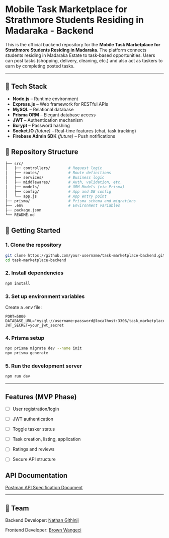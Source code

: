 # Mobile Task Marketplace for Strathmore Students Residing in Madaraka - Backend

This is the official backend repository for the **Mobile Task Marketplace for Strathmore Students Residing in Madaraka**. The platform connects students residing in Madaraka Estate to task-based opportunities. Users can post tasks (shopping, delivery, cleaning, etc.) and also act as taskers to earn by completing posted tasks.

---

## 🔧 Tech Stack

- **Node.js** – Runtime environment
- **Express.js** – Web framework for RESTful APIs
- **MySQL** – Relational database
- **Prisma ORM** – Elegant database access
- **JWT** – Authentication mechanism
- **Bcrypt** – Password hashing
- **Socket.IO** *(future)* – Real-time features (chat, task tracking)
- **Firebase Admin SDK** *(future)* – Push notifications

## 📁 Repository Structure

```bash
├── src/
│   ├── controllers/        # Request logic
│   ├── routes/             # Route definitions
│   ├── services/           # Business logic
│   ├── middlewares/        # Auth, validation, etc.
│   ├── models/             # ORM Models (via Prisma)
│   ├── config/             # App and DB config
│   └── app.js              # App entry point
├── prisma/                 # Prisma schema and migrations
├── .env                    # Environment variables
├── package.json
└── README.md
```

## 🚀 Getting Started

### 1. Clone the repository
```bash
git clone https://github.com/your-username/task-marketplace-backend.git
cd task-marketplace-backend
```
### 2. Install dependencies
```bash
npm install
```

### 3. Set up environment variables
Create a .env file:

```env
PORT=5000
DATABASE_URL="mysql://username:password@localhost:3306/task_marketplace_db"
JWT_SECRET=your_jwt_secret
```

### 4. Prisma setup
```bash
npx prisma migrate dev --name init
npx prisma generate
```

### 5. Run the development server
```bash
npm run dev
```

---

## Features (MVP Phase)
- [ ] User registration/login

- [ ] JWT authentication

- [ ] Toggle tasker status

- [ ] Task creation, listing, application

- [ ] Ratings and reviews

- [ ] Secure API structure

## API Documentation
[Postman API Specification Document](https://app.getpostman.com/join-team?invite_code=61e9a43b1d804b0cddde3c462ba9fe296031e3d5685d051ce47960703fa9897d&target_code=e470a382183b82f85604a5eea7208d02)


---

## 👥 Team
Backend Developer: [Nathan Githinji](https://github.com/Nathan-Rugo)

Frontend Developer: [Brown Wangeci]()
